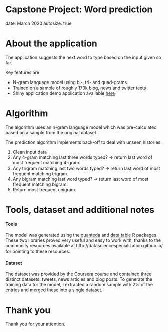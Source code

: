 Capstone Project: Word prediction
========================================================
date: March 2020
autosize: true

About the application
========================================================

The application suggests the next word to type based on the input given so far.

Key features are:

- N-gram language model using bi-, tri- and quad-grams
- Trained on a sample of roughly 170k blog, news and twitter texts
- Shiny application demo application available <a href="https://for-the-course-of-course.shinyapps.io/coursera_capstone_project/">here</a>

Algorithm
========================================================

The algorithm uses an n-gram language model which was pre-calculated based on
a sample from the original dataset.

The prediction algorithm implements back-off to deal with unseen histories:

1. Clean input data
2. Any 4-gram matching last three words typed? -> return last word of most frequent matching 4-gram.
3. Any trigram matching last two words typed? -> return last word of most frequent matching trigram.
4. Any bigram matching last word typed? -> return last word of most frequent matching bigram.
5. Return most frequent unigram.

Tools, dataset and additional notes
========================================================

<h4>Tools</h4>
The model was generated using the <a href="https://quanteda.io/">quanteda</a> and <a href="https://cran.r-project.org/web/packages/data.table/">data.table</a> R packages. These two libraries proved very useful and easy to work with, thanks to the community resources available at http://datasciencespecialization.github.io/ for pointing to these resources.

<h4>Dataset</h4>
The dataset was provided by the Coursera course and contained three distinct datasets: tweets, news articles and blog posts. To generate the training data for the model, I extracted a random sample with 2% of the entries and merged these into a single dataset.

Thank you
========================================================

Thank you for your attention.
